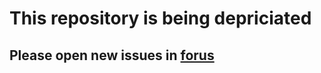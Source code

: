 # This repository is being depriciated

## Please open new issues in [forus](https://github.com/teamforus/forus/issues)
